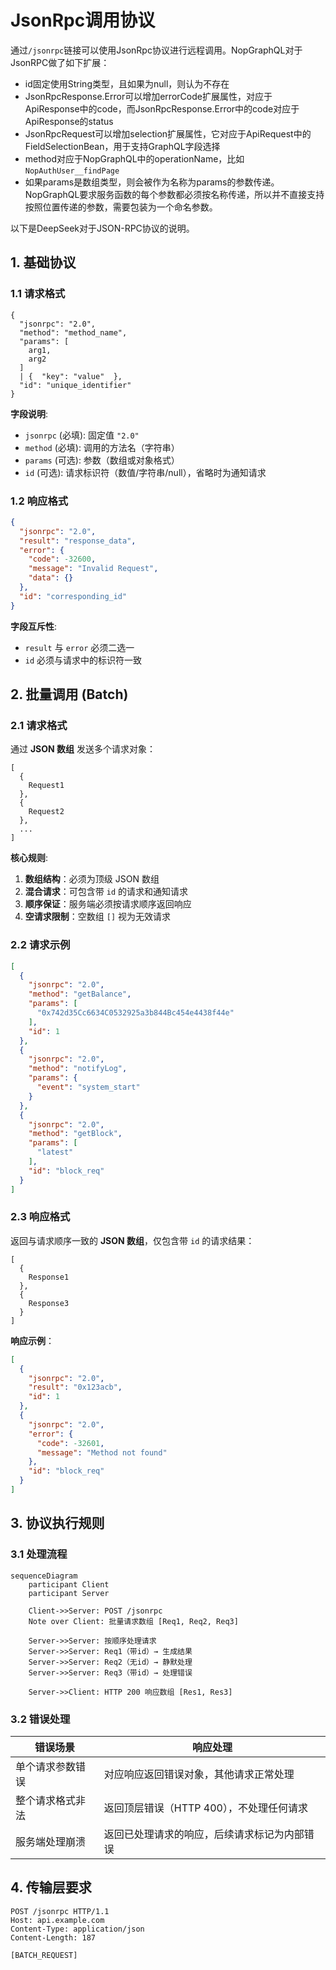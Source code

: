 # JsonRpc调用协议

通过`/jsonrpc`链接可以使用JsonRpc协议进行远程调用。NopGraphQL对于JsonRPC做了如下扩展：

* id固定使用String类型，且如果为null，则认为不存在
* JsonRpcResponse.Error可以增加errorCode扩展属性，对应于ApiResponse中的code，而JsonRpcResponse.Error中的code对应于ApiResponse的status
* JsonRpcRequest可以增加selection扩展属性，它对应于ApiRequest中的FieldSelectionBean，用于支持GraphQL字段选择
* method对应于NopGraphQL中的operationName，比如`NopAuthUser__findPage`
* 如果params是数组类型，则会被作为名称为params的参数传递。NopGraphQL要求服务函数的每个参数都必须按名称传递，所以并不直接支持按照位置传递的参数，需要包装为一个命名参数。

以下是DeepSeek对于JSON-RPC协议的说明。

## 1. 基础协议

### 1.1 请求格式

```
{
  "jsonrpc": "2.0",
  "method": "method_name",
  "params": [
    arg1,
    arg2
  ]
  | {  "key": "value"  },
  "id": "unique_identifier"
}
```

**字段说明**:

- `jsonrpc` (必填): 固定值 `"2.0"`
- `method` (必填): 调用的方法名（字符串）
- `params` (可选): 参数（数组或对象格式）
- `id` (可选): 请求标识符（数值/字符串/null），省略时为通知请求

### 1.2 响应格式

```json
{
  "jsonrpc": "2.0",
  "result": "response_data",
  "error": {
    "code": -32600,
    "message": "Invalid Request",
    "data": {}
  },
  "id": "corresponding_id"
}
```

**字段互斥性**:

- `result` 与 `error` 必须二选一
- `id` 必须与请求中的标识符一致

## 2. 批量调用 (Batch)

### 2.1 请求格式

通过 **JSON 数组** 发送多个请求对象：

```
[
  {
    Request1
  },
  {
    Request2
  },
  ...
]
```

**核心规则**:

1. **数组结构**：必须为顶级 JSON 数组
2. **混合请求**：可包含带 `id` 的请求和通知请求
3. **顺序保证**：服务端必须按请求顺序返回响应
4. **空请求限制**：空数组 `[]` 视为无效请求

### 2.2 请求示例

```json
[
  {
    "jsonrpc": "2.0",
    "method": "getBalance",
    "params": [
      "0x742d35Cc6634C0532925a3b844Bc454e4438f44e"
    ],
    "id": 1
  },
  {
    "jsonrpc": "2.0",
    "method": "notifyLog",
    "params": {
      "event": "system_start"
    }
  },
  {
    "jsonrpc": "2.0",
    "method": "getBlock",
    "params": [
      "latest"
    ],
    "id": "block_req"
  }
]
```

### 2.3 响应格式

返回与请求顺序一致的 **JSON 数组**，仅包含带 `id` 的请求结果：

```
[
  {
    Response1
  },
  {
    Response3
  }
]
```

**响应示例**：

```json
[
  {
    "jsonrpc": "2.0",
    "result": "0x123acb",
    "id": 1
  },
  {
    "jsonrpc": "2.0",
    "error": {
      "code": -32601,
      "message": "Method not found"
    },
    "id": "block_req"
  }
]
```

## 3. 协议执行规则

### 3.1 处理流程

```mermaid
sequenceDiagram
    participant Client
    participant Server

    Client->>Server: POST /jsonrpc
    Note over Client: 批量请求数组 [Req1, Req2, Req3]

    Server->>Server: 按顺序处理请求
    Server->>Server: Req1（带id）→ 生成结果
    Server->>Server: Req2（无id）→ 静默处理
    Server->>Server: Req3（带id）→ 处理错误

    Server->>Client: HTTP 200 响应数组 [Res1, Res3]
```

### 3.2 错误处理

| 错误场景     | 响应处理                     |
|----------|--------------------------|
| 单个请求参数错误 | 对应响应返回错误对象，其他请求正常处理      |
| 整个请求格式非法 | 返回顶层错误（HTTP 400），不处理任何请求 |
| 服务端处理崩溃  | 返回已处理请求的响应，后续请求标记为内部错误   |

## 4. 传输层要求

```http
POST /jsonrpc HTTP/1.1
Host: api.example.com
Content-Type: application/json
Content-Length: 187

[BATCH_REQUEST]
```

